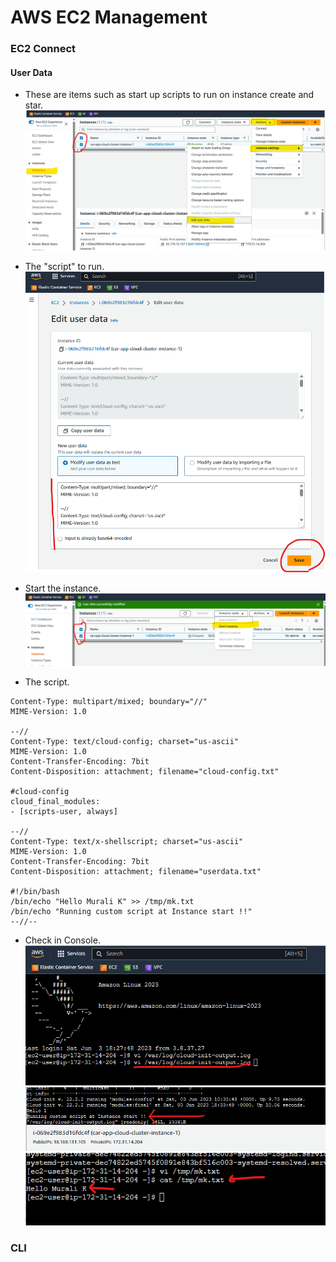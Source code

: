 # AWS EC2 Management

### EC2 Connect

#### User Data
* These are items such as start up scripts to run on instance create and star.
![User Data step 1](docs/aws_ec2_connect_user_data_1.png)

* The "script" to run.
![User Data step 2](docs/aws_ec2_connect_user_data_2.png)

* Start the instance.
![User Data step 3](docs/aws_ec2_connect_user_data_3.png)

* The script.
````shell
Content-Type: multipart/mixed; boundary="//"
MIME-Version: 1.0

--//
Content-Type: text/cloud-config; charset="us-ascii"
MIME-Version: 1.0
Content-Transfer-Encoding: 7bit
Content-Disposition: attachment; filename="cloud-config.txt"

#cloud-config
cloud_final_modules:
- [scripts-user, always]

--//
Content-Type: text/x-shellscript; charset="us-ascii"
MIME-Version: 1.0
Content-Transfer-Encoding: 7bit
Content-Disposition: attachment; filename="userdata.txt"

#!/bin/bash
/bin/echo "Hello Murali K" >> /tmp/mk.txt
/bin/echo "Running custom script at Instance start !!"
--//--
````
* Check in Console.
![User Data step 4](docs/aws_ec2_connect_user_data_4.png)
![User Data step 5](docs/aws_ec2_connect_user_data_5.png)
![User Data step 6](docs/aws_ec2_connect_user_data_6.png) 

### CLI
